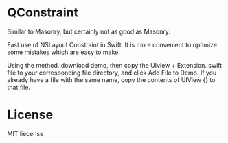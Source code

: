 # QConstraint
Similar to Masonry, but certainly not as good as Masonry.

Fast use of NSLayout Constraint in Swift. It is more convenient to optimize some mistakes which are easy to make.

Using the method, download demo, then copy the UIview + Extension. swift file to your corresponding file directory, and click Add File to Demo. If you already have a file with the same name, copy the contents of UIView {} to that file.
# License
MIT liecense
